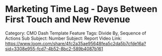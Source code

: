 # Marketing Time Lag - Days Between First Touch and New Revenue

Category: CMO Dash Template
Feature Tags: Divide By, Sequence of Actions
Sub Subject: Number
Subject: Report
Video Link: https://www.loom.com/share/4fc2a35ae95648fea5c2da5b7cfde16a?sid=3308e955-fcd7-4b52-8bc2-589b4087b161